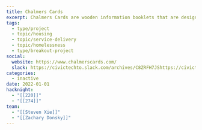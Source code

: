 ```yaml
---
title: Chalmers Cards
excerpt: Chalmers Cards are wooden information booklets that are designed to be given out at Toronto's emergency shelters and to folks sleeping on the streets of Toronto. They explain how to access social services!
tags:
  - type/project
  - topic/housing
  - topic/service-delivery
  - topic/homelessness
  - type/breakout-project
social:
  website: https://www.chalmerscards.com/
  slack: https://civictechto.slack.com/archives/C8ZRFH7JShttps://civictechto.slack.com/archives/C8ZRFH7JS
categories:
  - inactive
date: 2022-01-01
hacknight:
  - "[[220]]"
  - "[[274]]"
team:
  - "[[Steven Xie]]"
  - "[[Zachary Donsky]]"
---
```

